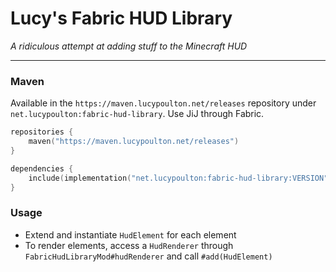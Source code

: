 # Lucy's Fabric HUD Library
 _A ridiculous attempt at adding stuff to the Minecraft HUD_

---

### Maven

Available in the `https://maven.lucypoulton.net/releases` repository under `net.lucypoulton:fabric-hud-library`.
Use JiJ through Fabric.

```kotlin
repositories {
    maven("https://maven.lucypoulton.net/releases")
}

dependencies {
    include(implementation("net.lucypoulton:fabric-hud-library:VERSION"))
}
```

### Usage

- Extend and instantiate `HudElement` for each element
- To render elements, access a `HudRenderer` through `FabricHudLibraryMod#hudRenderer` and call `#add(HudElement)`
